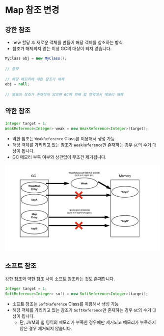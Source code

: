 # Map 참조 변경

## 강한 참조

- new 할당 후 새로운 객체를 만들어 해당 객체를 참조하는 방식
- 참조가 해제되지 않는 이상 GC의 대상이 되지 않습니다.

```java
MyClass obj = new MyClass();

// 중략

// 해당 메모리에 대한 참조가 해제
obj = null;

// 별도의 참조가 존재하지 않으면 GC에 의해 힙 영역에서 메모리 해제
```

## 약한 참조

```java
Integer target = 1;
WeakReference<Integer> weak = new WeakReference<Integer>(target);
```

- 약한 참조는 `WeakReference` Class를 이용해서 생성 가능
- 해당 객체를 가리키고 있는 참조가 `WeakReference`만 존재하는 경우 `GC`의 수거 대상이 됩니다.
- GC 메모리 부족 여부와 상관없이 무조건 제거됩니다.

![약한 참조](./image/WeakReference-001.jpeg)

## 소프트 참조

강한 참조와 약한 참조 사이 소프트 참조라는 것도 존재합니다.

```java
Integer target = 1;
SoftReference<Integer> soft = new SoftReference<Integer>(target);
```

- 소프트 참조는 `SoftReference` Class를 이용해서 생성 가능
- 해당 객체를 가리키고 있는 참조가 `SoftReference`만 존재하는 경우 `GC`의 수거 대상이 됩니다.
    - 단, JVM의 힙 영역의 메모리가 부족한 경우에만 제거되고 메모리가 부족하지 않은 경우 제거되지 않습니다.